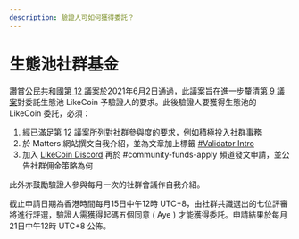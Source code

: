```yaml
---
description: 驗證人可如何獲得委託？
---
```


# 生態池社群基金

讚賞公民共和國[第 12 議案](https://ipfs.io/ipfs/QmNu5dc1WBn8yicTqG42AotvdXpRa7Ay5ytBPHAN5XbPEY/)於2021年6月2日通過，此議案旨在進一步釐清[第 9 議案](https://matters.news/@guanyun/towards-a-republic-of-liker-land-the-9th-proposal-bafyreicn5r4jqcz267ksdcj3rjmxvkykwsrrw4q72as6j7k7k267k4xy24)對委託生態池 LikeCoin 予驗證人的要求。此後驗證人要獲得生態池的 LikeCoin 委託，必須：

1. 經已滿足第 12 議案所列對社群參與度的要求，例如積極投入社群事務
2. 於 Matters 網站撰文自我介紹，並為文章加上標籤 [\#Validator Intro](https://matters.news/tags/VGFnOjUzMTkw)
3. 加入 [LikeCoin Discord](https://discord.com/invite/W4DQ6peZZZ) 再於 \#community-funds-apply 頻道發文申請，並公告社群佣金策略為何

此外亦鼓勵驗證人參與每月一次的社群會議作自我介紹。

截止申請日期為香港時間每月15日中午12時 UTC+8，由社群共識選出的七位評審將進行評選，驗證人需獲得起碼五個同意 \( Aye \) 才能獲得委託。申請結果於每月21日中午12時 UTC+8 公佈。

